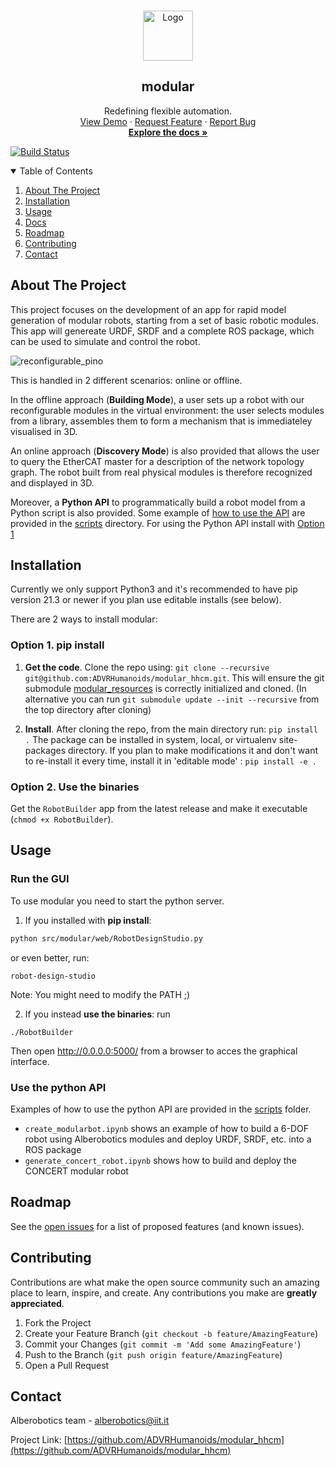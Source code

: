 <!-- PROJECT SHIELDS -->
<!-- These badges can be used once we make the project public -->
<!-- [![Contributors][contributors-shield]][contributors-url]
[![Forks][forks-shield]][forks-url]
[![Stargazers][stars-shield]][stars-url]
[![Issues][issues-shield]][issues-url]
[![MIT License][license-shield]][license-url]
[![LinkedIn][linkedin-shield]][linkedin-url] -->

<!-- PROJECT LOGO -->
<br />
<p align="center">
  <a href="https://github.com/ADVRHumanoids/modular_hhcm">
    <img src="https://alberobotics.it/images/apple-touch-icon.png" alt="Logo" width="80" height="80">
  </a>

  <h2 align="center">modular</h2>

  <p align="center">
    Redefining flexible automation.
    <br />
    <a href="https://www.youtube.com/channel/UCNyqcpavE5nsVidipXZQ8OQ">View Demo</a>
    ·
    <a href="https://github.com/ADVRHumanoids/modular_hhcm/issues">Request Feature</a>
    ·
    <a href="https://github.com/ADVRHumanoids/modular_hhcm/issues">Report Bug</a>
    <br />
    <a href="#documentation"><strong>Explore the docs »</strong></a>
  </p>
</p>

[![Build Status](https://app.travis-ci.com/ADVRHumanoids/modular.svg?token=zJseufwSAzkrEc1mqg8v&branch=python3)](https://app.travis-ci.com/ADVRHumanoids/modular)

<!--
[![codecov](https://codecov.io/gh/ADVRHumanoids/modular/branch/development/graph/badge.svg?token=aW77dBlb1w)](https://codecov.io/gh/ADVRHumanoids/modular)
-->

<!-- TABLE OF CONTENTS -->
<details open="open">
  <summary>Table of Contents</summary>
  <ol>
    <li>
      <a href="#about-the-project">About The Project</a>
      <!-- <ul>
        <li><a href="#built-with">Built With</a></li>
      </ul> -->
    </li>
    <li><a href="#installation">Installation</a></li>
    <li><a href="#usage">Usage</a></li>
    <li><a href="#documentation">Docs</a></li>
    <li><a href="#roadmap">Roadmap</a></li>
    <li><a href="#contributing">Contributing</a></li>
    <!-- <li><a href="#license">License</a></li> -->
    <li><a href="#contact">Contact</a></li>
    <!-- <li><a href="#acknowledgements">Acknowledgements</a></li> -->
  </ol>
</details>

<!-- ABOUT THE PROJECT -->

## About The Project

This project focuses on the development of an app for rapid model generation of modular robots, starting from a set of basic robotic modules.
This app will genereate URDF, SRDF and a complete ROS package, which can be used to simulate and control the robot. 

![reconfigurable_pino](https://alberobotics.it/templates/yootheme/cache/reconfigurable_pino-2e1209e8.png)

This is handled in 2 different scenarios: online or offline.

In the offline approach (**Building Mode**), a user sets up a robot with our reconfigurable modules in the virtual environment: the user selects modules from a library, assembles them to form a mechanism that is immediateley visualised in 3D.

An online approach (**Discovery Mode**) is also provided that allows the user to query the EtherCAT master for a description of the network topology graph. The  robot built from real physical modules is therefore recognized and displayed in 3D.

Moreover, a **Python API** to programmatically build a robot model from a Python script is also provided. Some example of [how to use the API](#use-the-python-api) are provided in the [scripts](https://github.com/ADVRHumanoids/modular_hhcm/tree/master/scripts) directory. For using the Python API install with [Option 1](#option-1-pip-install)

<!--
### Built With:

- [Python](https://nodejs.org/en/)
- [Travis-CI](https://travis-ci.com/)
- [ROS melodic]()
- [modular](https://github.com/ADVRHumanoids/modular/)
-->
<!-- - [CodeCov](https://about.codecov.io/) -->

<!-- GETTING STARTED -->

## Installation

Currently we only support Python3 and it's recommended to have pip version 21.3 or newer if you plan use editable installs (see below).

There are 2 ways to install modular:

### Option 1. **pip install**

1. __Get the code__. Clone the repo using:
`git clone --recursive git@github.com:ADVRHumanoids/modular_hhcm.git`.
This will ensure the git submodule [modular_resources](git@github.com:ADVRHumanoids/modular_resources.git) is correctly initialized and cloned. (In alternative you can run `git submodule update --init --recursive` from the top directory after cloning)

2. __Install__. After cloning the repo, from the main directory run:
`pip install .`
The package can be installed in system, local, or virtualenv site-packages directory.
If you plan to make modifications it and don't want to re-install it every time, install it in 'editable mode' :
`pip install -e .`

### Option 2. **Use the binaries**
Get the `RobotBuilder` app from the latest release and make it executable (`chmod +x RobotBuilder`).

## Usage

### Run the GUI
To use modular you need to start the python server.

1. If you installed with **pip install**:

```bash
python src/modular/web/RobotDesignStudio.py
```
or even better, run:
```
robot-design-studio
```
Note: You might need to modify the PATH ;)

2. If you instead **use the binaries**:
run
```
./RobotBuilder
```

Then open <http://0.0.0.0:5000/> from a browser to acces the graphical interface.

### Use the python API
Examples of how to use the python API are provided in the [scripts](https://github.com/ADVRHumanoids/modular_hhcm/tree/master/scripts) folder.
- `create_modularbot.ipynb` shows an example of how to build a 6-DOF robot using Alberobotics modules and deploy URDF, SRDF, etc. into a ROS package
- `generate_concert_robot.ipynb` shows how to build and deploy the CONCERT modular robot 

<!-- ## Documentation

Static documentation for API calls has been added and is stored in the `src/modular/web/docs` directory.
It can be accessed locally as follow:

1. clone the repo and navigate to the docs folder:

   ```bash
   git clone git@github.com:ADVRHumanoids/modular.git
   cd modular/src/modular/web/docs
   ```

2. start a local python HTTP server:

   ```bash
   python -m http.server
   ```

3. open <http://0.0.0.0:8000/> from a browser -->

<!-- ROADMAP -->

## Roadmap

See the [open issues](https://github.com/ADVRHumanoids/modular_hhcm/issues) for a list of proposed features (and known issues).

<!--See the [Roadmap kanban](https://github.com/ADVRHumanoids/modular_hhcm/projects/1) for the state of the development. -->

<!-- CONTRIBUTING -->

## Contributing

Contributions are what make the open source community such an amazing place to learn, inspire, and create. Any contributions you make are **greatly appreciated**.

1. Fork the Project
2. Create your Feature Branch (`git checkout -b feature/AmazingFeature`)
3. Commit your Changes (`git commit -m 'Add some AmazingFeature'`)
4. Push to the Branch (`git push origin feature/AmazingFeature`)
5. Open a Pull Request

<!-- TODO:LICENSE - ->
## License

Distributed under the MIT License. See `LICENSE` for more information. -->

<!-- CONTACT -->

## Contact

Alberobotics team - alberobotics@iit.it

Project Link: [https://github.com/ADVRHumanoids/modular_hhcm](https://github.com/ADVRHumanoids/modular_hhcm)

<!-- ACKNOWLEDGEMENTS - ->
## Acknowledgements -->

<!-- MARKDOWN LINKS & IMAGES -->
<!-- These will be used once we make the project public -->
<!-- https://www.markdownguide.org/basic-syntax/#reference-style-links - ->

[contributors-shield]: https://img.shields.io/github/contributors/ADVRHumanoids/modular.svg?style=for-the-badge
[contributors-url]: https://github.com/ADVRHumanoids/modular/graphs/contributors
[forks-shield]: https://img.shields.io/github/forks/ADVRHumanoids/modular.svg?style=for-the-badge
[forks-url]: https://github.com/ADVRHumanoids/modular/network/members
[stars-shield]: https://img.shields.io/github/stars/ADVRHumanoids/modular.svg?style=for-the-badge
[stars-url]: https://github.com/ADVRHumanoids/modular/stargazers
[issues-shield]: https://img.shields.io/github/issues/ADVRHumanoids/modular.svg?style=for-the-badge
[issues-url]: https://github.com/ADVRHumanoids/modular/issues
[license-shield]: https://img.shields.io/github/license/ADVRHumanoids/modular.svg?style=for-the-badge
[license-url]: https://github.com/ADVRHumanoids/modular/blob/master/LICENSE.txt
[linkedin-shield]: https://img.shields.io/badge/-LinkedIn-black.svg?style=for-the-badge&logo=linkedin&colorB=555
[linkedin-url]: https://linkedin.com/in/othneildrew
[product-screenshot]: images/screenshot.png -->
